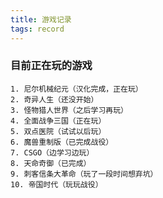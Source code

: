 ```yaml
---
title: 游戏记录
tags: record
---
```

  ### 目前正在玩的游戏
	1. 尼尔机械纪元（汉化完成，正在玩）
	2. 奇异人生（还没开始）
	3. 怪物猎人世界（之后学习再玩）
	4. 全面战争三国（正在玩）
	5. 双点医院（试试以后玩）
	6. 魔兽重制版（已完成战役）
	7. CSGO（边学习边玩）
	8. 天命奇御（已完成）
	9. 刺客信条大革命（玩了一段时间想弃坑）
	10. 帝国时代（玩玩战役）
